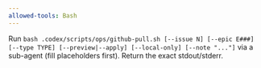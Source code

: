```yaml
---
allowed-tools: Bash
---
```


Run `bash .codex/scripts/ops/github-pull.sh [--issue N] [--epic E###] [--type TYPE] [--preview|--apply] [--local-only] [--note "..."]` via a sub-agent (fill placeholders first). Return the exact stdout/stderr.
